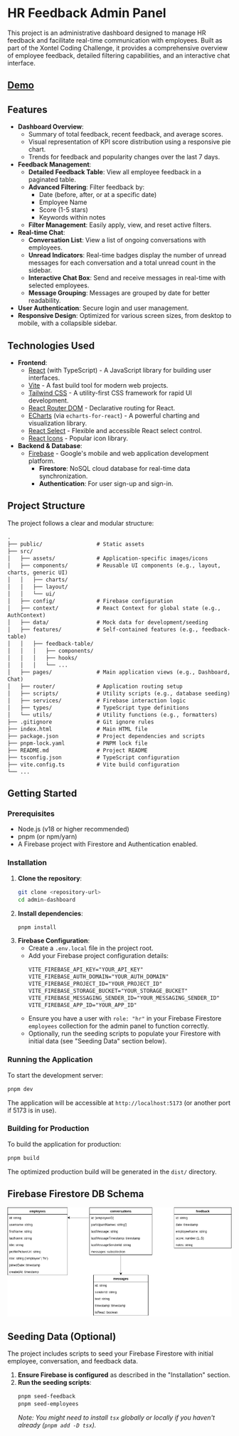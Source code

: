 # HR Feedback Admin Panel

This project is an administrative dashboard designed to manage HR feedback and facilitate real-time communication with employees. Built as part of the Xontel Coding Challenge, it provides a comprehensive overview of employee feedback, detailed filtering capabilities, and an interactive chat interface.

## [Demo](https://drive.google.com/file/d/16Vi7plwzvmSvM5V5Wy3Ff9E3GMbGsWb8/view?usp=sharing)

## Features

- **Dashboard Overview**:
  - Summary of total feedback, recent feedback, and average scores.
  - Visual representation of KPI score distribution using a responsive pie chart.
  - Trends for feedback and popularity changes over the last 7 days.
- **Feedback Management**:
  - **Detailed Feedback Table**: View all employee feedback in a paginated table.
  - **Advanced Filtering**: Filter feedback by:
    - Date (before, after, or at a specific date)
    - Employee Name
    - Score (1-5 stars)
    - Keywords within notes
  - **Filter Management**: Easily apply, view, and reset active filters.
- **Real-time Chat**:
  - **Conversation List**: View a list of ongoing conversations with employees.
  - **Unread Indicators**: Real-time badges display the number of unread messages for each conversation and a total unread count in the sidebar.
  - **Interactive Chat Box**: Send and receive messages in real-time with selected employees.
  - **Message Grouping**: Messages are grouped by date for better readability.
- **User Authentication**: Secure login and user management.
- **Responsive Design**: Optimized for various screen sizes, from desktop to mobile, with a collapsible sidebar.

## Technologies Used

- **Frontend**:
  - [React](https://react.dev/) (with TypeScript) - A JavaScript library for building user interfaces.
  - [Vite](https://vitejs.dev/) - A fast build tool for modern web projects.
  - [Tailwind CSS](https://tailwindcss.com/) - A utility-first CSS framework for rapid UI development.
  - [React Router DOM](https://reactrouter.com/en/main) - Declarative routing for React.
  - [ECharts](https://echarts.apache.org/en/index.html) (via `echarts-for-react`) - A powerful charting and visualization library.
  - [React Select](https://react-select.com/home) - Flexible and accessible React select control.
  - [React Icons](https://react-icons.github.io/react-icons/) - Popular icon library.
- **Backend & Database**:
  - [Firebase](https://firebase.google.com/) - Google's mobile and web application development platform.
    - **Firestore**: NoSQL cloud database for real-time data synchronization.
    - **Authentication**: For user sign-up and sign-in.

## Project Structure

The project follows a clear and modular structure:

```
.
├── public/                 # Static assets
├── src/
│   ├── assets/             # Application-specific images/icons
│   ├── components/         # Reusable UI components (e.g., layout, charts, generic UI)
│   │   ├── charts/
│   │   ├── layout/
│   │   └── ui/
│   ├── config/             # Firebase configuration
│   ├── context/            # React Context for global state (e.g., AuthContext)
│   ├── data/               # Mock data for development/seeding
│   ├── features/           # Self-contained features (e.g., feedback-table)
│   │   ├── feedback-table/
│   │   │   ├── components/
│   │   │   ├── hooks/
│   │   │   └── ...
│   ├── pages/              # Main application views (e.g., Dashboard, Chat)
│   ├── router/             # Application routing setup
│   ├── scripts/            # Utility scripts (e.g., database seeding)
│   ├── services/           # Firebase interaction logic
│   ├── types/              # TypeScript type definitions
│   └── utils/              # Utility functions (e.g., formatters)
├── .gitignore              # Git ignore rules
├── index.html              # Main HTML file
├── package.json            # Project dependencies and scripts
├── pnpm-lock.yaml          # PNPM lock file
├── README.md               # Project README
├── tsconfig.json           # TypeScript configuration
├── vite.config.ts          # Vite build configuration
└── ...
```

## Getting Started

### Prerequisites

- Node.js (v18 or higher recommended)
- pnpm (or npm/yarn)
- A Firebase project with Firestore and Authentication enabled.

### Installation

1.  **Clone the repository**:
    ```bash
    git clone <repository-url>
    cd admin-dashboard
    ```
2.  **Install dependencies**:
    ```bash
    pnpm install
    ```
3.  **Firebase Configuration**:
    - Create a `.env.local` file in the project root.
    - Add your Firebase project configuration details:
      ```
      VITE_FIREBASE_API_KEY="YOUR_API_KEY"
      VITE_FIREBASE_AUTH_DOMAIN="YOUR_AUTH_DOMAIN"
      VITE_FIREBASE_PROJECT_ID="YOUR_PROJECT_ID"
      VITE_FIREBASE_STORAGE_BUCKET="YOUR_STORAGE_BUCKET"
      VITE_FIREBASE_MESSAGING_SENDER_ID="YOUR_MESSAGING_SENDER_ID"
      VITE_FIREBASE_APP_ID="YOUR_APP_ID"
      ```
    - Ensure you have a user with `role: "hr"` in your Firebase Firestore `employees` collection for the admin panel to function correctly.
    - Optionally, run the seeding scripts to populate your Firestore with initial data (see "Seeding Data" section below).

### Running the Application

To start the development server:

```bash
pnpm dev
```

The application will be accessible at `http://localhost:5173` (or another port if 5173 is in use).

### Building for Production

To build the application for production:

```bash
pnpm build
```

The optimized production build will be generated in the `dist/` directory.

## Firebase Firestore DB Schema

![db-schema](/assets/imgs/db-schema.png)

## Seeding Data (Optional)

The project includes scripts to seed your Firebase Firestore with initial employee, conversation, and feedback data.

1.  **Ensure Firebase is configured** as described in the "Installation" section.
2.  **Run the seeding scripts**:
    ```bash
    pnpm seed-feedback
    pnpm seed-employees
    ```
    _Note: You might need to install `tsx` globally or locally if you haven't already (`pnpm add -D tsx`)._
